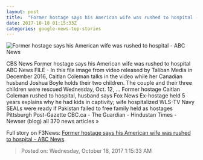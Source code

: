 ```yaml
---
layout: post
title:  "Former hostage says his American wife was rushed to hospital - ABC News"
date: 2017-10-18 01:15:33Z
categories: google-news-top-stories
---
```


![Former hostage says his American wife was rushed to hospital - ABC News](http://a.abcnews.com/images/International/WireAP_3008ef69685740c2b8a97f849698e423_16x9_992.jpg)

CBS News Former hostage says his American wife was rushed to hospital ABC News FILE - In this file image from video released by Taliban Media in December 2016, Caitlan Coleman talks in the video while her Canadian husband Joshua Boyle holds their two children. The couple and their three children were rescued Wednesday, Oct. 12, ... Former hostage Caitlan Coleman rushed to hospital, husband says Fox News Ex-hostage held 5 years explains why he had kids in captivity; wife hospitalized WLS-TV Navy SEALs were ready if Pakistan failed to free family held as hostages Pittsburgh Post-Gazette CBC.ca - The Guardian - Hindustan Times - Newser (blog) all 370 news articles »


Full story on F3News: [Former hostage says his American wife was rushed to hospital - ABC News](http://www.f3nws.com/n/czeEhE)

> Posted on: Wednesday, October 18, 2017 1:15:33 AM
